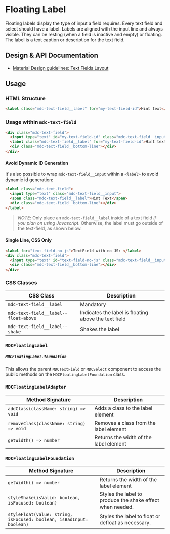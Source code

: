 <!--docs:
title: "Floating Label"
layout: detail
section: components
excerpt: "The label is a text caption or description for the text field or select."
path: /catalog/input-controls/floating-label/
-->

# Floating Label

Floating labels display the type of input a field requires. Every text field and select should have a label. Labels are aligned with the input line and always visible. They can be resting (when a field is inactive and empty) or floating. The label is a text caption or description for the text field.

## Design & API Documentation

<ul class="icon-list">
  <li class="icon-list-item icon-list-item--spec">
    <a href="https://material.io/guidelines/components/text-fields.html#text-fields-layout">Material Design guidelines: Text Fields Layout</a>
  </li>
</ul>

## Usage

### HTML Structure

```html
<label class="mdc-text-field__label" for="my-text-field-id">Hint text</label>
```

### Usage within `mdc-text-field`

```html
<div class="mdc-text-field">
  <input type="text" id="my-text-field-id" class="mdc-text-field__input">
  <label class="mdc-text-field__label" for="my-text-field-id">Hint text</label>
  <div class="mdc-text-field__bottom-line"></div>
</div>
```

<!-- TODO(mattgoo): add ### Usage within `mdc-select` once select uses mdc-floating-label -->

#### Avoid Dynamic ID Generation

It's also possible to wrap `mdc-text-field__input` within a `<label>` to avoid dynamic id generation:

```html
<label class="mdc-text-field">
  <input type="text" class="mdc-text-field__input">
  <span class="mdc-text-field__label">Hint Text</span>
  <div class="mdc-text-field__bottom-line"></div>
</label>
```

> _NOTE_: Only place an `mdc-text-field__label` inside of a text field _if you plan on using
> Javascript_. Otherwise, the label must go outside of the text-field, as shown below.

#### Single Line, CSS Only

```html
<label for="text-field-no-js">TextField with no JS: </label>
<div class="mdc-text-field">
  <input type="text" id="text-field-no-js" class="mdc-text-field__input" placeholder="Hint text">
  <div class="mdc-text-field__bottom-line"></div>
</div>
```

### CSS Classes

CSS Class | Description
--- | ---
`mdc-text-field__label` | Mandatory
`mdc-text-field__label--float-above` | Indicates the label is floating above the text field
`mdc-text-field__label--shake` | Shakes the label

<!-- TODO(mattgoo): add ### SCSS Classes -->

### `MDCFloatingLabel`

##### `MDCFloatingLabel.foundation`

This allows the parent `MDCTextField` or `MDCSelect` component to access the public methods on the `MDCFloatingLabelFoundation` class.

### `MDCFloatingLabelAdapter`

Method Signature | Description
--- | ---
`addClass(className: string) => void` | Adds a class to the label element
`removeClass(className: string) => void` | Removes a class from the label element
`getWidth() => number` | Returns the width of the label element

### `MDCFloatingLabelFoundation`

Method Signature | Description
--- | ---
`getWidth() => number` | Returns the width of the label element
`styleShake(isValid: boolean, isFocused: boolean)` | Styles the label to produce the shake effect when needed.
`styleFloat(value: string, isFocused: boolean, isBadInput: boolean)` | Styles the label to float or defloat as necessary.
